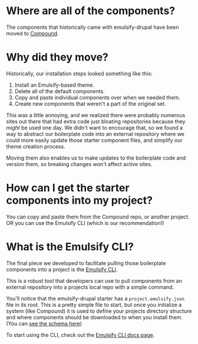 # Where are all of the components?

The components that historically came with emulsify-drupal have been moved to [Compound](https://github.com/emulsify-ds/compound).

# Why did they move?

Historically, our installation steps looked something like this:

1. Install an Emulsify-based theme.
2. Delete all of the default components.
3. Copy and paste individual components over when we needed them.
4. Create new components that weren't a part of the original set.

This was a little annoying, and we realized there were probably numerous sites out there that had extra code just bloating repositories because they _might_ be used one day. We didn't want to encourage that, so we found a way to abstract our boilerplate code into an external repository where we could more easily update those starter component files, and simplify our theme creation process.

Moving them also enables us to make updates to the boilerplate code and version them, so breaking changes won't affect active sites.

# How can I get the starter components into my project?

You can copy and paste them from the Compound repo, or another project. OR you can use the Emulsify CLI (which is our recommendation!)

# What is the Emulsify CLI?

The final piece we developed to facilitate pulling those boilerplate components into a project is the [Emulsify CLI](https://github.com/emulsify-ds/emulsify-cli).

This is a robust tool that developers can use to pull components from an external repository into a projects local repo with a simple command.

You'll notice that the emulsify-drupal starter has a `project.emulsify.json` file in its root. This is a pretty simple file to start, but once you initialize a system (like Compound) it is used to define your projects directory structure and where components should be downloaded to when you install them. (You can [see the schema here](https://github.com/emulsify-ds/emulsify-cli/blob/develop/src/schemas/emulsifyProjectConfig.json))

To start using the CLI, check out the [Emulsify CLI docs page](https://docs.emulsify.info/supporting-projects/emulsify-cli).
